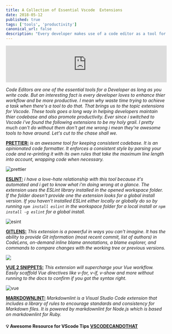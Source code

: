 ```yaml
---
title: A Collection of Essential Vscode  Extensions
date: 2018-05-12
published: true
tags: ['tools', 'productivity']
canonical_url: false
description: "Every developer makes use of a code editor as a tool for the trade in this tutorial i'll be highlighing my go to extensions for vscode."
---
```


<iframe style="width: 100%; max-height: 115px; border: none;" src='https://api.parler.io/ss/player?url=https%3A%2F%2Fwww.parler.io%2Faudio%2F16923918848%2F3c00f05e48983cb894ca64bbcdc273a062fce423.85bd849a-07ff-4629-a339-d554bb6070a2.mp3'></iframe>

_Code Editors are one of the essential tools for a Developer as long as you write code. But an interesting fact is every developer loves to enhance thier workflow and be more productive. I mean why waste time trying to achieve a task when there's a tool to do that. That brings us to the topic extensions for Vscode. These tools goes a long way in helping developers maintain thier codebase and also promote productivity. Ever since i switched to Vscode i've found the following extensions to be my holy grail. I pretty much can't do without them don't get me wrong i mean they're awesome tools to have around. Let's cut to the chase shall we._

**[PRETTIER:](https://marketplace.visualstudio.com/items?itemName=esbenp.prettier-vscode)** _is an awesome tool for keeping consistent codebase. It is an opinionated code formatter. It enforces a consistent style by parsing your code and re-printing it with its own rules that take the maximum line length into account, wrapping code when necessary._

![prettier](https://github.com/remimarsal/prettier-now-vscode/raw/master/prettier-now2.gif)


**[ESLINT:](https://github.com/Microsoft/vscode-eslint)**  _i have a love-hate relationship with this tool because it's automated and i get to know what i'm doing wrong at a glance. The extension uses the ESLint library installed in the opened workspace folder. If the folder doesn't provide one the extension looks for a global install version. If you haven't installed ESLint either locally or globally do so by running `npm install eslint` in the workspace folder for a local install or `npm install -g eslint` for a global install._

![esint](https://cdn-images-1.medium.com/max/800/1*W1gdb9Ae62PH0W2ZnquVCg.gif)

**[GITLENS:](https://github.com/eamodio/vscode-gitlens)** _This extension is a powerful in ways you can't imagine. It has the ability to provide Git information (most recent commit, list of authors) in CodeLens, on-demand inline blame annotations, a blame explorer, and commands to compare changes with the working tree or previous versions._

![](https://raw.githubusercontent.com/eamodio/vscode-gitlens/master/images/gitlens-preview.gif)

**[VUE 2 SNIPPETS:](https://marketplace.visualstudio.com/items?itemName=sdras.vue-vscode-snippets)**
_This extension will supercharge your Vue workflow. Easily scaffold Vue directives like v-for, v-if, v-show and more without running to the docs to confirm if you got the syntax right._

![vue](https://s3-us-west-2.amazonaws.com/s.cdpn.io/28963/SnippetDemo.gif)

**[MARKDOWNLINT:](https://marketplace.visualstudio.com/items?itemName=DavidAnson.vscode-markdownlint)** _Markdownlint is a Visual Studio Code extension that includes a library of rules to encourage standards and consistency for Markdown files. It is powered by markdownlint for Node.js which is based on markdownlint for Ruby._


#### 💡 Awesome Resource for VScode Tips [VSCODECANDOTHAT](https://vscodecandothat.com/)